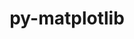 ---
title: "py-matplotlib"
layout: cache
categories: [package, v0.21.0]
meta: {"versions": ["3.7.3", "3.8.1"], "compilers": ["apple-clang@=15.0.0", "gcc@=11.1.0", "gcc@=11.3.0", "gcc@=11.4.0", "gcc@=7.5.0", "gcc@=9.4.0", "oneapi@=2023.2.0"], "oss": ["ubuntu18.04", "ubuntu20.04", "ubuntu22.04", "ventura"], "platforms": ["darwin", "linux"], "targets": ["aarch64", "neoverse_v1", "ppc64le", "x86_64_v3"], "stacks": ["data-vis-sdk", "e4s", "e4s-neoverse_v1", "e4s-oneapi", "e4s-power", "e4s-rocm-external", "ml-darwin-aarch64-mps", "ml-linux-x86_64-cpu", "ml-linux-x86_64-cuda", "radiuss", "root"], "num_specs": 17, "num_specs_by_stack": {"ml-darwin-aarch64-mps": 1, "root": 17, "e4s-power": 3, "radiuss": 1, "e4s-neoverse_v1": 3, "data-vis-sdk": 1, "e4s": 4, "e4s-rocm-external": 1, "e4s-oneapi": 3, "ml-linux-x86_64-cuda": 1, "ml-linux-x86_64-cpu": 1}}
spec_details: [{"hash": "durhyhgpsf5s5lglp4vrtinb6gpsspgd", "compiler": "apple-clang@=15.0.0", "versions": ["3.8.1"], "os": "ventura", "platform": "darwin", "target": "aarch64", "variants": ["~animation", "backend=macosx", "build_system=python_pip", "~fonts", "~latex", "~movies"], "stacks": ["ml-darwin-aarch64-mps", "root"], "size": "-", "tarball": "https://binaries.spack.io/v0.21.0/build_cache/darwin-ventura-aarch64/apple-clang-15.0.0/py-matplotlib-3.8.1/darwin-ventura-aarch64-apple-clang-15.0.0-py-matplotlib-3.8.1-durhyhgpsf5s5lglp4vrtinb6gpsspgd.spack"}, {"hash": "gx35wrug2imc5itahsnf67hehgvhj5pw", "compiler": "gcc@=9.4.0", "versions": ["3.8.1"], "os": "ubuntu20.04", "platform": "linux", "target": "ppc64le", "variants": ["~animation", "backend=agg", "build_system=python_pip", "~fonts", "~latex", "~movies"], "stacks": ["root", "e4s-power"], "size": "-", "tarball": "https://binaries.spack.io/v0.21.0/build_cache/linux-ubuntu20.04-ppc64le/gcc-9.4.0/py-matplotlib-3.8.1/linux-ubuntu20.04-ppc64le-gcc-9.4.0-py-matplotlib-3.8.1-gx35wrug2imc5itahsnf67hehgvhj5pw.spack"}, {"hash": "rkiyicggpr7ul3if4bjjsljopmthesm2", "compiler": "gcc@=7.5.0", "versions": ["3.7.3"], "os": "ubuntu18.04", "platform": "linux", "target": "x86_64_v3", "variants": ["~animation", "backend=agg", "build_system=python_pip", "~fonts", "~latex", "~movies"], "stacks": ["root", "radiuss"], "size": "-", "tarball": "https://binaries.spack.io/v0.21.0/build_cache/linux-ubuntu18.04-x86_64_v3/gcc-7.5.0/py-matplotlib-3.7.3/linux-ubuntu18.04-x86_64_v3-gcc-7.5.0-py-matplotlib-3.7.3-rkiyicggpr7ul3if4bjjsljopmthesm2.spack"}, {"hash": "ktxlcoaqebudfkgqhwqflu4rnj24hs6b", "compiler": "gcc@=11.4.0", "versions": ["3.8.1"], "os": "ubuntu20.04", "platform": "linux", "target": "neoverse_v1", "variants": ["~animation", "backend=agg", "build_system=python_pip", "~fonts", "~latex", "~movies"], "stacks": ["e4s-neoverse_v1", "root"], "size": "-", "tarball": "https://binaries.spack.io/v0.21.0/build_cache/linux-ubuntu20.04-neoverse_v1/gcc-11.4.0/py-matplotlib-3.8.1/linux-ubuntu20.04-neoverse_v1-gcc-11.4.0-py-matplotlib-3.8.1-ktxlcoaqebudfkgqhwqflu4rnj24hs6b.spack"}, {"hash": "agqpiiypuxxm2w2hpu7jcxkvalfs4n47", "compiler": "gcc@=11.4.0", "versions": ["3.7.3"], "os": "ubuntu20.04", "platform": "linux", "target": "neoverse_v1", "variants": ["~animation", "backend=agg", "build_system=python_pip", "~fonts", "~latex", "~movies"], "stacks": ["e4s-neoverse_v1", "root"], "size": "-", "tarball": "https://binaries.spack.io/v0.21.0/build_cache/linux-ubuntu20.04-neoverse_v1/gcc-11.4.0/py-matplotlib-3.7.3/linux-ubuntu20.04-neoverse_v1-gcc-11.4.0-py-matplotlib-3.7.3-agqpiiypuxxm2w2hpu7jcxkvalfs4n47.spack"}, {"hash": "fyaoufhl2sfgmhxcvbdbgxygf5br744n", "compiler": "gcc@=11.4.0", "versions": ["3.8.1"], "os": "ubuntu20.04", "platform": "linux", "target": "neoverse_v1", "variants": ["~animation", "backend=agg", "build_system=python_pip", "~fonts", "~latex", "~movies"], "stacks": ["e4s-neoverse_v1", "root"], "size": "-", "tarball": "https://binaries.spack.io/v0.21.0/build_cache/linux-ubuntu20.04-neoverse_v1/gcc-11.4.0/py-matplotlib-3.8.1/linux-ubuntu20.04-neoverse_v1-gcc-11.4.0-py-matplotlib-3.8.1-fyaoufhl2sfgmhxcvbdbgxygf5br744n.spack"}, {"hash": "otbdtzkbw6zkjdvkx73j6c2kogvvhe7e", "compiler": "gcc@=9.4.0", "versions": ["3.8.1"], "os": "ubuntu20.04", "platform": "linux", "target": "ppc64le", "variants": ["~animation", "backend=agg", "build_system=python_pip", "~fonts", "~latex", "~movies"], "stacks": ["root", "e4s-power"], "size": "-", "tarball": "https://binaries.spack.io/v0.21.0/build_cache/linux-ubuntu20.04-ppc64le/gcc-9.4.0/py-matplotlib-3.8.1/linux-ubuntu20.04-ppc64le-gcc-9.4.0-py-matplotlib-3.8.1-otbdtzkbw6zkjdvkx73j6c2kogvvhe7e.spack"}, {"hash": "zph4s24xwwtbrjnacyxmr67zrjxuvbhu", "compiler": "gcc@=9.4.0", "versions": ["3.7.3"], "os": "ubuntu20.04", "platform": "linux", "target": "ppc64le", "variants": ["~animation", "backend=agg", "build_system=python_pip", "~fonts", "~latex", "~movies"], "stacks": ["root", "e4s-power"], "size": "-", "tarball": "https://binaries.spack.io/v0.21.0/build_cache/linux-ubuntu20.04-ppc64le/gcc-9.4.0/py-matplotlib-3.7.3/linux-ubuntu20.04-ppc64le-gcc-9.4.0-py-matplotlib-3.7.3-zph4s24xwwtbrjnacyxmr67zrjxuvbhu.spack"}, {"hash": "2cxzd4suul22j2hj3ix7nb26iuj5na4a", "compiler": "gcc@=11.1.0", "versions": ["3.8.1"], "os": "ubuntu20.04", "platform": "linux", "target": "x86_64_v3", "variants": ["~animation", "backend=agg", "build_system=python_pip", "~fonts", "~latex", "~movies"], "stacks": ["data-vis-sdk", "root"], "size": "-", "tarball": "https://binaries.spack.io/v0.21.0/build_cache/linux-ubuntu20.04-x86_64_v3/gcc-11.1.0/py-matplotlib-3.8.1/linux-ubuntu20.04-x86_64_v3-gcc-11.1.0-py-matplotlib-3.8.1-2cxzd4suul22j2hj3ix7nb26iuj5na4a.spack"}, {"hash": "iobqhqezyf2nrqb5qbsbthmi6brkrg6u", "compiler": "gcc@=11.4.0", "versions": ["3.8.1"], "os": "ubuntu20.04", "platform": "linux", "target": "x86_64_v3", "variants": ["~animation", "backend=agg", "build_system=python_pip", "~fonts", "~latex", "~movies"], "stacks": ["e4s", "e4s-rocm-external", "root"], "size": "-", "tarball": "https://binaries.spack.io/v0.21.0/build_cache/linux-ubuntu20.04-x86_64_v3/gcc-11.4.0/py-matplotlib-3.8.1/linux-ubuntu20.04-x86_64_v3-gcc-11.4.0-py-matplotlib-3.8.1-iobqhqezyf2nrqb5qbsbthmi6brkrg6u.spack"}, {"hash": "6vvrkvx3vyapv4666ot4oorwfkvgwhvv", "compiler": "gcc@=11.4.0", "versions": ["3.7.3"], "os": "ubuntu20.04", "platform": "linux", "target": "x86_64_v3", "variants": ["~animation", "backend=agg", "build_system=python_pip", "~fonts", "~latex", "~movies"], "stacks": ["e4s", "root"], "size": "-", "tarball": "https://binaries.spack.io/v0.21.0/build_cache/linux-ubuntu20.04-x86_64_v3/gcc-11.4.0/py-matplotlib-3.7.3/linux-ubuntu20.04-x86_64_v3-gcc-11.4.0-py-matplotlib-3.7.3-6vvrkvx3vyapv4666ot4oorwfkvgwhvv.spack"}, {"hash": "e53k5zwueyr4ydqjjwua3hvmlfwlouso", "compiler": "gcc@=11.4.0", "versions": ["3.7.3"], "os": "ubuntu20.04", "platform": "linux", "target": "x86_64_v3", "variants": ["~animation", "backend=agg", "build_system=python_pip", "~fonts", "~latex", "~movies"], "stacks": ["e4s", "root"], "size": "-", "tarball": "https://binaries.spack.io/v0.21.0/build_cache/linux-ubuntu20.04-x86_64_v3/gcc-11.4.0/py-matplotlib-3.7.3/linux-ubuntu20.04-x86_64_v3-gcc-11.4.0-py-matplotlib-3.7.3-e53k5zwueyr4ydqjjwua3hvmlfwlouso.spack"}, {"hash": "3l4kwckwsggxe5pt43qzazzakiuktbkd", "compiler": "gcc@=11.4.0", "versions": ["3.8.1"], "os": "ubuntu20.04", "platform": "linux", "target": "x86_64_v3", "variants": ["~animation", "backend=agg", "build_system=python_pip", "~fonts", "~latex", "~movies"], "stacks": ["e4s", "root"], "size": "-", "tarball": "https://binaries.spack.io/v0.21.0/build_cache/linux-ubuntu20.04-x86_64_v3/gcc-11.4.0/py-matplotlib-3.8.1/linux-ubuntu20.04-x86_64_v3-gcc-11.4.0-py-matplotlib-3.8.1-3l4kwckwsggxe5pt43qzazzakiuktbkd.spack"}, {"hash": "x3kd6fdbriafr42f76g6rzrwjvhna3mx", "compiler": "oneapi@=2023.2.0", "versions": ["3.7.3"], "os": "ubuntu20.04", "platform": "linux", "target": "x86_64_v3", "variants": ["~animation", "backend=agg", "build_system=python_pip", "~fonts", "~latex", "~movies"], "stacks": ["e4s-oneapi", "root"], "size": "-", "tarball": "https://binaries.spack.io/v0.21.0/build_cache/linux-ubuntu20.04-x86_64_v3/oneapi-2023.2.0/py-matplotlib-3.7.3/linux-ubuntu20.04-x86_64_v3-oneapi-2023.2.0-py-matplotlib-3.7.3-x3kd6fdbriafr42f76g6rzrwjvhna3mx.spack"}, {"hash": "jxetyxchyftt5bcs22mfrjee5m7os2a6", "compiler": "oneapi@=2023.2.0", "versions": ["3.7.3"], "os": "ubuntu20.04", "platform": "linux", "target": "x86_64_v3", "variants": ["~animation", "backend=agg", "build_system=python_pip", "~fonts", "~latex", "~movies"], "stacks": ["e4s-oneapi", "root"], "size": "-", "tarball": "https://binaries.spack.io/v0.21.0/build_cache/linux-ubuntu20.04-x86_64_v3/oneapi-2023.2.0/py-matplotlib-3.7.3/linux-ubuntu20.04-x86_64_v3-oneapi-2023.2.0-py-matplotlib-3.7.3-jxetyxchyftt5bcs22mfrjee5m7os2a6.spack"}, {"hash": "a5kq7ki7h6tdkekn7vmvvawnkm6ei26w", "compiler": "oneapi@=2023.2.0", "versions": ["3.7.3"], "os": "ubuntu20.04", "platform": "linux", "target": "x86_64_v3", "variants": ["~animation", "backend=agg", "build_system=python_pip", "~fonts", "~latex", "~movies"], "stacks": ["e4s-oneapi", "root"], "size": "-", "tarball": "https://binaries.spack.io/v0.21.0/build_cache/linux-ubuntu20.04-x86_64_v3/oneapi-2023.2.0/py-matplotlib-3.7.3/linux-ubuntu20.04-x86_64_v3-oneapi-2023.2.0-py-matplotlib-3.7.3-a5kq7ki7h6tdkekn7vmvvawnkm6ei26w.spack"}, {"hash": "mapobu7yi47qn2niyxc3rsi65izosnoq", "compiler": "gcc@=11.3.0", "versions": ["3.8.1"], "os": "ubuntu22.04", "platform": "linux", "target": "x86_64_v3", "variants": ["~animation", "backend=agg", "build_system=python_pip", "~fonts", "~latex", "~movies"], "stacks": ["ml-linux-x86_64-cuda", "root", "ml-linux-x86_64-cpu"], "size": "-", "tarball": "https://binaries.spack.io/v0.21.0/build_cache/linux-ubuntu22.04-x86_64_v3/gcc-11.3.0/py-matplotlib-3.8.1/linux-ubuntu22.04-x86_64_v3-gcc-11.3.0-py-matplotlib-3.8.1-mapobu7yi47qn2niyxc3rsi65izosnoq.spack"}]
---